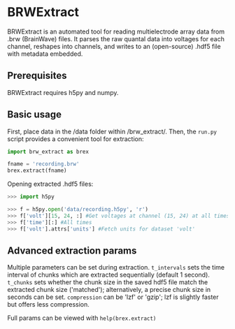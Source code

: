 # BRWExtract #

BRWExtract is an automated tool for reading multielectrode array data from .brw (BrainWave) files. It parses the raw quantal data into voltages for each channel, reshapes into channels, and writes to an (open-source) .hdf5 file with metadata embedded.


## Prerequisites ##

BRWExtract requires h5py and numpy.


## Basic usage ##

First, place data in the /data folder within /brw_extract/. Then, the <code>run.py</code> script provides a convenient tool for extraction:
```python
import brw_extract as brex

fname = 'recording.brw'
brex.extract(fname)
```

Opening extracted .hdf5 files:
```python
>>> import h5py

>>> f = h5py.open('data/recording.h5py', 'r')
>>> f['volt'][15, 24, :] #Get voltages at channel (15, 24) at all times
>>> f['time'][:] #All times
>>> f['volt'].attrs['units'] #Fetch units for dataset 'volt'
```

## Advanced extraction params ##

Multiple parameters can be set during extraction. <code>t_intervals</code> sets the time interval of chunks which are extracted sequentially (default 1 second). <code>t_chunks</code> sets whether the chunk size in the saved hdf5 file match the extracted chunk size ('matched'); alternatively, a precise chunk size in seconds can be set. <code>compression</code> can be 'lzf' or 'gzip'; lzf is slightly faster but offers less compression.

Full params can be viewed with <code>help(brex.extract)</code>
